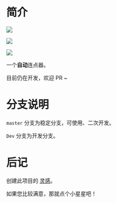 # 简介

![](https://img.shields.io/github/last-commit/Sam2007-coder/Mouse-pointer)

![](https://img.shields.io/github/release-date/Sam2007-coder/Mouse-pointer)

![](https://img.shields.io/github/downloads/Sam2007-coder/Mouse-pointer/latest/total)

一个**自动**连点器。

目前仍在开发，欢迎 PR ~

# 分支说明

`master` 分支为稳定分支，可使用、二次开发。

`Dev` 分支为开发分支。

# 后记

创建此项目的 [灵感](https://blog.csdn.net/tiktiktock/article/details/100033634)。

如果您比较满意，那就点个小星星吧！
